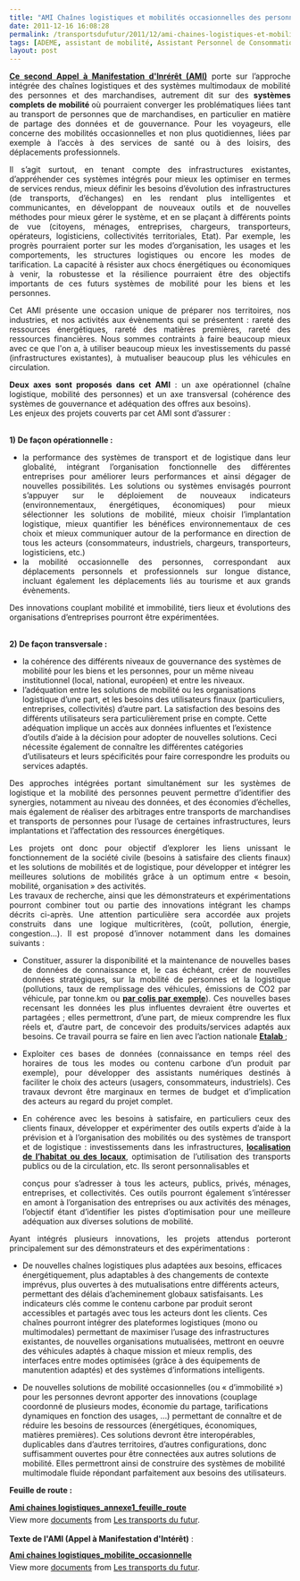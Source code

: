 ```yaml
---
title: "AMI Chaînes logistiques et mobilités occasionnelles des personnes @ADEME"
date: 2011-12-16 16:08:28
permalink: /transportsdufutur/2011/12/ami-chaines-logistiques-et-mobilites-occasionnelles-des-personnes-ademe.html
tags: [ADEME, assistant de mobilité, Assistant Personnel de Consommation, citoyen, collectivité, données réelles, Efficacité énergétique]
layout: post
---
```


<p style="text-align: justify"><a href="http://www2.ademe.fr/servlet/getDoc?id=80842&cid=96&m=3&p1=1" target="_self"><strong>Ce second Appel à Manifestation d'Inrérêt (AMI)</strong></a> porte sur l’approche intégrée des chaînes logistiques et des systèmes multimodaux de mobilité des personnes et des marchandises, autrement dit sur des <strong>systèmes complets de mobilité </strong>où pourraient converger les problématiques liées tant au transport de personnes que de marchandises, en particulier en matière de partage des données et de gouvernance. Pour les voyageurs, elle concerne des mobilités occasionnelles et non plus quotidiennes, liées par exemple à l’accès à des services de santé ou à des loisirs, des déplacements professionnels.</p> <p style="text-align: justify">Il s’agit surtout, en tenant compte des infrastructures existantes, d’appréhender ces systèmes intégrés pour mieux les optimiser en termes de services rendus, mieux définir les besoins d’évolution des infrastructures (de transports, d’échanges) en les rendant plus intelligentes et communicantes, en développant de nouveaux outils et de nouvelles méthodes pour mieux gérer le système, et en se plaçant à différents points de vue (citoyens, ménages, entreprises, chargeurs, transporteurs, opérateurs, logisticiens, collectivités territoriales, Etat). Par exemple, les progrès pourraient porter sur les modes d’organisation, les usages et les comportements, les structures logistiques ou encore les modes de tarification. La capacité à résister aux chocs énergétiques ou économiques à venir, la robustesse et la résilience pourraient être des objectifs importants de ces futurs systèmes de mobilité pour les biens et les personnes.</p> <p style="text-align: justify">Cet AMI présente une occasion unique de préparer nos territoires, nos industries, et nos activités aux évènements qui se présentent : rareté des ressources énergétiques, rareté des matières premières, rareté des ressources financières. Nous sommes contraints à faire beaucoup mieux avec ce que l'on a, à utiliser beaucoup mieux les investissements du passé (infrastructures existantes), à mutualiser beaucoup plus les véhicules en circulation.</p> <p style="text-align: justify"> </p>  <!--more-->   <p style="text-align: justify"><strong>Deux axes sont proposés dans cet AMI</strong> : un axe opérationnel (chaîne logistique, mobilité des personnes) et un axe transversal (cohérence des systèmes de gouvernance et adéquation des offres aux besoins).<br />Les enjeux des projets couverts par cet AMI sont d’assurer :</p> <p style="text-align: justify"><br /><strong>1) De façon opérationnelle :</strong></p> <ul style="text-align: justify"> <li>la performance des systèmes de transport et de logistique dans leur globalité, intégrant l’organisation fonctionnelle des différentes entreprises pour améliorer leurs performances et ainsi dégager de nouvelles possibilités. Les solutions ou systèmes envisagés pourront s’appuyer sur le déploiement de nouveaux indicateurs (environnementaux, énergétiques, économiques) pour mieux sélectionner les solutions de mobilité, mieux choisir l’implantation logistique, mieux quantifier les bénéfices environnementaux de ces choix et mieux communiquer autour de la performance en direction de tous les acteurs (consommateurs, industriels, chargeurs, transporteurs, logisticiens, etc.) </li> <li>la mobilité occasionnelle des personnes, correspondant aux déplacements personnels et professionnels sur longue distance, incluant également les déplacements liés au tourisme et aux grands évènements.</li> </ul> <p style="text-align: justify">Des innovations couplant mobilité et immobilité, tiers lieux et évolutions des organisations d’entreprises pourront être expérimentées.</p> <p style="text-align: justify"><br /><strong>2) De façon transversale :</strong></p> <ul> <li>la cohérence des différents niveaux de gouvernance des systèmes de mobilité pour les biens et les personnes, pour un même niveau institutionnel (local, national, européen) et entre les niveaux.</li> <li>l’adéquation entre les solutions de mobilité ou les organisations logistique d’une part, et les besoins des utilisateurs finaux (particuliers, entreprises, collectivités) d’autre part. La satisfaction des besoins des différents utilisateurs sera particulièrement prise en compte. Cette adéquation implique un accès aux données influentes et l’existence d’outils d’aide à la décision pour adopter de nouvelles solutions. Ceci nécessite également de connaître les différentes catégories d’utilisateurs et leurs spécificités pour faire correspondre les produits ou services adaptés.</li> </ul> <p style="text-align: justify">Des approches intégrées portant simultanément sur les systèmes de logistique et la mobilité des personnes peuvent permettre d’identifier des synergies, notamment au niveau des données, et des économies d’échelles, mais également de réaliser des arbitrages entre transports de marchandises et transports de personnes pour l’usage de certaines infrastructures, leurs implantations et l’affectation des ressources énergétiques.</p> <p style="text-align: justify">Les projets ont donc pour objectif d’explorer les liens unissant le fonctionnement de la société civile (besoins à satisfaire des clients finaux) et les solutions de mobilités et de logistique, pour développer et intégrer les meilleures solutions de mobilités grâce à un optimum entre « besoin, mobilité, organisation » des activités.<br />Les travaux de recherche, ainsi que les démonstrateurs et expérimentations pourront combiner tout ou partie des innovations intégrant les champs décrits ci-après. Une attention particulière sera accordée aux projets construits dans une logique multicritères, (coût, pollution, énergie, congestion…). Il est proposé d’innover notamment dans les domaines suivants :</p> <ul style="text-align: justify"> <li>Constituer, assurer la disponibilité et la maintenance de nouvelles bases de données de connaissance et, le cas échéant, créer de nouvelles données stratégiques, sur la mobilité de personnes et la logistique (pollutions, taux de remplissage des véhicules, émissions de CO2 par véhicule, par tonne.km ou <a href="https://gabrielplassat.github.io/transportsdufutur/2011/04/dhl-les-solutions-logistiques-durables-passent-par-plus-de-transparence-plus-de-regulation-plus-de-c.html" target="_blank"><strong>par colis par exemple</strong></a>). Ces nouvelles bases recensant les données les plus influentes devraient être ouvertes et partagées ; elles permettront, d’une part, de mieux comprendre les flux réels et, d’autre part, de concevoir des produits/services adaptés aux besoins. Ce travail pourra se faire en lien avec l’action nationale <a href="http://www.etalab.gouv.fr/" target="_blank"><strong>Etalab </strong></a>;</li> </ul> <ul style="text-align: justify"> <li>Exploiter ces bases de données (connaissance en temps réel des horaires de tous les modes ou contenu carbone d’un produit par exemple), pour développer des assistants numériques destinés à faciliter le choix des acteurs (usagers, consommateurs, industriels). Ces travaux devront être marginaux en termes de budget et d’implication des acteurs au regard du projet complet.</li> </ul> <ul style="text-align: justify"> <li>En cohérence avec les besoins à satisfaire, en particuliers ceux des clients finaux, développer et expérimenter des outils experts d’aide à la prévision et à l’organisation des mobilités ou des systèmes de transport et de logistique : investissements dans les infrastructures, <a href="https://gabrielplassat.github.io/transportsdufutur/2011/04/housing-transportation-un-outil-puissant-daide-a-la-decision-pour-les-menages-les-collectivites-les-.html" target="_blank"><strong>localisation de l’habitat ou des locaux</strong></a>, optimisation de l’utilisation des transports publics ou de la circulation, etc. Ils seront personnalisables et

 conçus pour s’adresser à tous les acteurs, publics, privés, ménages, entreprises, et collectivités. Ces outils pourront également s’intéresser en amont à l’organisation des entreprises ou aux activités des ménages, l’objectif étant d’identifier les pistes d’optimisation pour une meilleure adéquation aux diverses solutions de mobilité.</li> </ul> <p style="text-align: justify">Ayant intégrés plusieurs innovations, les projets attendus porteront principalement sur des démonstrateurs et des expérimentations :</p> <ul> <li>De nouvelles chaînes logistiques plus adaptées aux besoins, efficaces énergétiquement, plus adaptables à des changements de contexte imprévus, plus ouvertes à des mutualisations entre différents acteurs, permettant des délais d’acheminement globaux satisfaisants. Les indicateurs clés comme le contenu carbone par produit seront accessibles et partagés avec tous les acteurs dont les clients. Ces chaînes pourront intégrer des plateformes logistiques (mono ou multimodales) permettant de maximiser l’usage des infrastructures existantes, de nouvelles organisations mutualisées, mettront en oeuvre des véhicules adaptés à chaque mission et mieux remplis, des interfaces entre modes optimisées (grâce à des équipements de manutention adaptés) et des systèmes d’informations intelligents. </li> </ul> <ul style="text-align: justify"> </ul> <ul> <li>De nouvelles solutions de mobilité occasionnelles (ou « d’immobilité ») pour les personnes devront apporter des innovations (couplage coordonné de plusieurs modes, économie du partage, tarifications dynamiques en fonction des usages, …) permettant de connaître et de réduire les besoins de ressources (énergétiques, économiques, matières premières). Ces solutions devront être interopérables, duplicables dans d’autres territoires, d’autres configurations, donc suffisamment ouvertes pour être connectées aux autres solutions de mobilité. Elles permettront ainsi de construire des systèmes de mobilité multimodale fluide répondant parfaitement aux besoins des utilisateurs.</li> </ul> <p><strong>Feuille de route :</strong></p> <div id="__ss_10614987" style="width: 477px"><strong style="margin: 12px 0 4px"><a href="http://www.slideshare.net/transportsdufutur/ami-chaines-logistiquesannexe1feuilleroute" title="Ami chaines logistiques_annexe1_feuille_route">Ami chaines logistiques_annexe1_feuille_route</a></strong>         <div style="padding: 5px 0 12px">View more <a href="http://www.slideshare.net/">documents</a> from <a href="http://www.slideshare.net/transportsdufutur">Les transports du futur</a>.</div> <div style="padding: 5px 0 12px"><strong>Texte de l'AMI (Appel à Manifestation d'Intérêt)</strong> :</div> </div> <div id="__ss_10614927" style="width: 477px"><strong style="margin: 12px 0 4px"><a href="http://www.slideshare.net/transportsdufutur/ami-chaines-logistiquesmobiliteoccasionnelle" title="Ami chaines logistiques_mobilite_occasionnelle">Ami chaines logistiques_mobilite_occasionnelle</a></strong>         <div style="padding: 5px 0 12px">View more <a href="http://www.slideshare.net/">documents</a> from <a href="http://www.slideshare.net/transportsdufutur">Les transports du futur</a>.</div> </div>
